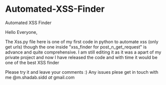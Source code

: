 Automated-XSS-Finder
====================

Automated XSS Finder

Hello Everyone,

The Xss.py file here is one of my first code in python to automate xss (only get urls) though the one inside "xss_finder for post_n_get_request" is advance and quite  comprehensive.
I am still editing it as it was a apart of my private project and now I have released the code and with time it would be one of the best XSS finder 

Please try it and leave your comments :)
Any issues plese get in touch with me @m.shadab.sidd _at_ gmail.com